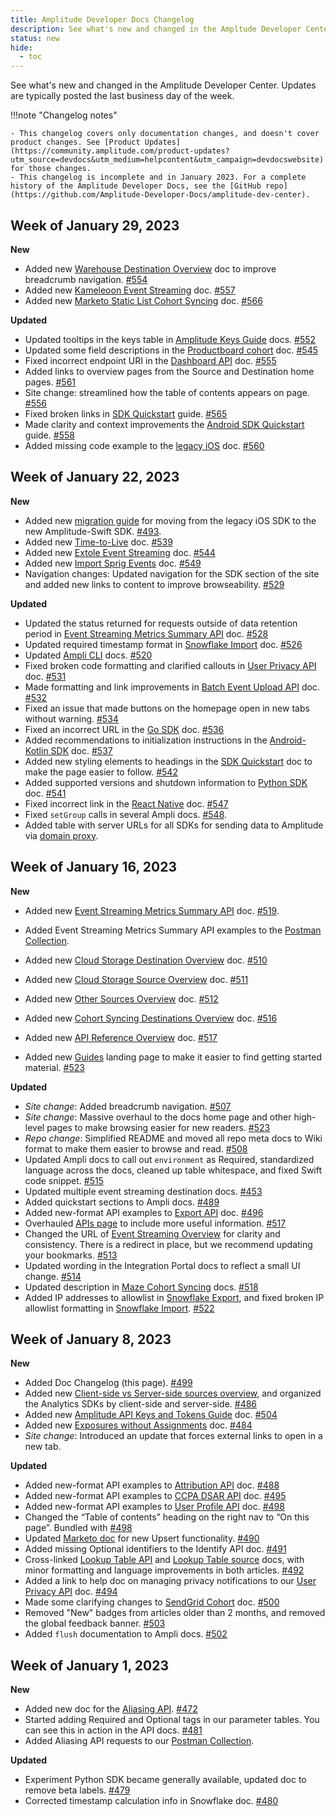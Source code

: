 ```yaml
---
title: Amplitude Developer Docs Changelog
description: See what's new and changed in the Ampltude Developer Center!
status: new
hide:
  - toc
---
```

<!-- Turn off linting rules that don't apply here -->
<!-- vale Amplitude.Headings = NO --> 
<!-- vale Amplitude.We = NO -->
<!-- vale Amplitude.Passive = NO -->
<!-- vale Amplitude.Adverbs = NO -->
<!-- markdownlint-disable MD036 -->
<!-- / End linting rules -->

See what's new and changed in the Amplitude Developer Center. Updates are typically posted the last business day of the week.

!!!note "Changelog notes"

    - This changelog covers only documentation changes, and doesn't cover product changes. See [Product Updates](https://community.amplitude.com/product-updates?utm_source=devdocs&utm_medium=helpcontent&utm_campaign=devdocswebsite) for those changes.
    - This changelog is incomplete and in January 2023. For a complete history of the Amplitude Developer Docs, see the [GitHub repo](https://github.com/Amplitude-Developer-Docs/amplitude-dev-center).

## Week of January 29, 2023

**New**

- Added new [Warehouse Destination Overview](../data/destination-warehouse-overview) doc to improve breadcrumb navigation. [#554](https://github.com/Amplitude-Developer-Docs/amplitude-dev-center/pull/554)
- Added new [Kameleoon Event Streaming](../data/destinations/kameleoon-event-streaming) doc. [#557](https://github.com/Amplitude-Developer-Docs/amplitude-dev-center/pull/557)
- Added new [Marketo Static List Cohort Syncing](../data/destinations/marketo-static-list-cohort) doc. [#566](https://github.com/Amplitude-Developer-Docs/amplitude-dev-center/pull/566)

**Updated** 

- Updated tooltips in the keys table in [Amplitude Keys Guide](../guides/amplitude-keys-guide) docs. [#552](https://github.com/Amplitude-Developer-Docs/amplitude-dev-center/pull/552)
- Updated some field descriptions in the [Productboard cohort](../data/destinations/productboard-cohort) doc. [#545](https://github.com/Amplitude-Developer-Docs/amplitude-dev-center/pull/545)
- Fixed incorrect endpoint URI in the [Dashboard API](../analytics/apis/dashboard-rest-api) doc. [#555](https://github.com/Amplitude-Developer-Docs/amplitude-dev-center/pull/555)
- Added links to overview pages from the Source and Destination home pages. [#561](https://github.com/Amplitude-Developer-Docs/amplitude-dev-center/pull/561)
- Site change: streamlined how the table of contents appears on page. [#556](https://github.com/Amplitude-Developer-Docs/amplitude-dev-center/pull/556)
- Fixed broken links in [SDK Quickstart](../data/sdks/sdk-quickstart) guide. [#565](https://github.com/Amplitude-Developer-Docs/amplitude-dev-center/pull/565/files)
- Made clarity and context improvements the [Android SDK Quickstart](../data/sdks/sdk-quickstart#android) guide. [#558](https://github.com/Amplitude-Developer-Docs/amplitude-dev-center/pull/558)
- Added missing code example to the [legacy iOS](../data/sdks/ios) doc. [#560](https://github.com/Amplitude-Developer-Docs/amplitude-dev-center/pull/560)

<!-- markdown-link-check-disable -->
<!-- turn off link checking for old entries cause otherwise it takes forever. The cron job runs daily and will catch busted links elsewhere-->

## Week of January 22, 2023

**New**

- Added new [migration guide](../data/sdks/ios-swift/migration/) for moving from the legacy iOS SDK to the new Amplitude-Swift SDK. [#493](https://github.com/Amplitude-Developer-Docs/amplitude-dev-center/pull/493). 
- Added new [Time-to-Live](../data/ttl-configuration) doc. [#539](https://github.com/Amplitude-Developer-Docs/amplitude-dev-center/pull/539)
- Added new [Extole Event Streaming](../data/destinations/extole-event-streaming) doc. [#544](https://github.com/Amplitude-Developer-Docs/amplitude-dev-center/pull/544)
- Added new [Import Sprig Events](../data/sources/sprig) doc. [#549](https://github.com/Amplitude-Developer-Docs/amplitude-dev-center/pull/549)
- Navigation changes: Updated navigation for the SDK section of the site and added new links to content to improve browseability. [#529](https://github.com/Amplitude-Developer-Docs/amplitude-dev-center/pull/529)

**Updated**

- Updated the status returned for requests outside of data retention period in [Event Streaming Metrics Summary API](../analytics/apis/event-streaming-metrics-summary-api) doc. [#528](https://github.com/Amplitude-Developer-Docs/amplitude-dev-center/pull/528)
- Updated required timestamp format in [Snowflake Import](../data/sources/snowflake) doc. [#526](https://github.com/Amplitude-Developer-Docs/amplitude-dev-center/pull/526)
- Updated [Ampli CLI](../data/ampli/cli) docs. [#520](https://github.com/Amplitude-Developer-Docs/amplitude-dev-center/pull/520)
- Fixed broken code formatting and clarified callouts in [User Privacy API](../analytics/apis/user-privacy-api) doc. [#531](https://github.com/Amplitude-Developer-Docs/amplitude-dev-center/pull/531)
- Made formatting and link improvements in [Batch Event Upload API](../analytics/apis/batch-event-upload-api) doc. [#532](https://github.com/Amplitude-Developer-Docs/amplitude-dev-center/pull/532)
- Fixed an issue that made buttons on the homepage open in new tabs without warning. [#534](https://github.com/Amplitude-Developer-Docs/amplitude-dev-center/pull/534)
- Fixed an incorrect URL in the [Go SDK](../data/sources/sdks/go) doc. [#536](https://github.com/Amplitude-Developer-Docs/amplitude-dev-center/pull/536)
- Added recommendations to initialization instructions in the [Android-Kotlin SDK](../data/sdks/android-kotlin) doc. [#537](https://github.com/Amplitude-Developer-Docs/amplitude-dev-center/pull/537)
- Added new styling elements to headings in the [SDK Quickstart](../data/sdks/sdk-quickstart) doc to make the page easier to follow. [#542](https://github.com/Amplitude-Developer-Docs/amplitude-dev-center/pull/542)
- Added supported versions and shutdown information to [Python SDK](../data/sdks/python) doc. [#541](https://github.com/Amplitude-Developer-Docs/amplitude-dev-center/pull/541)
- Fixed incorrect link in the [React Native](../data/sdks/typescript-react-native) doc. [#547](https://github.com/Amplitude-Developer-Docs/amplitude-dev-center/pull/547/)
- Fixed `setGroup` calls in several Ampli docs. [#548](https://github.com/Amplitude-Developer-Docs/amplitude-dev-center/pull/548).
- Added table with server URLs for all SDKs for sending data to Amplitude via [domain proxy](../analytics/domain-proxy).   

## Week of January 16, 2023

**New** 

- Added new [Event Streaming Metrics Summary API](../analytics/apis/event-streaming-metrics-summary-api) doc. [#519](https://github.com/Amplitude-Developer-Docs/amplitude-dev-center/pull/519).
- Added Event Streaming Metrics Summary API examples to the [Postman Collection](https://www.postman.com/amplitude-dev-docs/workspace/amplitude-developers/overview). 

- Added new [Cloud Storage Destination Overview](../data/destination-cloud-storage-overview) doc. [#510](https://github.com/Amplitude-Developer-Docs/amplitude-dev-center/pull/510)
- Added new [Cloud Storage Source Overview](../data/source-cloud-storage-overview) doc. [#511](https://github.com/Amplitude-Developer-Docs/amplitude-dev-center/pull/511)
- Added new [Other Sources Overview](../data/source-other-overview) doc. [#512](https://github.com/Amplitude-Developer-Docs/amplitude-dev-center/pull/512)
- Added new [Cohort Syncing Destinations Overview](../data/destination-cohort-overview) doc. [#516](https://github.com/Amplitude-Developer-Docs/amplitude-dev-center/pull/516)
- Added new [API Reference Overview](../analytics/api-reference-overview) doc. [#517](https://github.com/Amplitude-Developer-Docs/amplitude-dev-center/pull/517)
- Added new [Guides](../guides) landing page to make it easier to find getting started material. [#523](https://github.com/Amplitude-Developer-Docs/amplitude-dev-center/pull/523)

**Updated**

- *Site change*: Added breadcrumb navigation. [#507](https://github.com/Amplitude-Developer-Docs/amplitude-dev-center/pull/507)
- *Site change*: Massive overhaul to the docs home page and other high-level pages to make browsing easier for new readers. [#523](https://github.com/Amplitude-Developer-Docs/amplitude-dev-center/pull/523)
- *Repo change*: Simplified README and moved all repo meta docs to Wiki format to make them easier to browse and read. [#508](https://github.com/Amplitude-Developer-Docs/amplitude-dev-center/pull/508)
- Updated Ampli docs to call out `environment` as Required, standardized language across the docs, cleaned up table whitespace, and fixed Swift code snippet. [#515](https://github.com/Amplitude-Developer-Docs/amplitude-dev-center/pull/515/files)
- Updated multiple event streaming destination docs. [#453](https://github.com/Amplitude-Developer-Docs/amplitude-dev-center/pull/453)
- Added quickstart sections to Ampli docs. [#489](https://github.com/Amplitude-Developer-Docs/amplitude-dev-center/pull/489) 
- Added new-format API examples to [Export API](../analytics/apis/export-api) doc. [#496](https://github.com/Amplitude-Developer-Docs/amplitude-dev-center/pull/496)
- Overhauled [APIs page](../analytics/apis) to include more useful information. [#517](https://github.com/Amplitude-Developer-Docs/amplitude-dev-center/pull/517)
- Changed the URL of [Event Streaming Overview](../data/destination-event-streaming-overview) for clarity and consistency. There is a redirect in place, but we recommend updating your bookmarks. [#513](https://github.com/Amplitude-Developer-Docs/amplitude-dev-center/pull/513)
- Updated wording in the Integration Portal docs to reflect a small UI change. [#514](https://github.com/Amplitude-Developer-Docs/amplitude-dev-center/pull/514)
- Updated description in [Maze Cohort Syncing](../data/destinations/maze-cohort) docs. [#518](https://github.com/Amplitude-Developer-Docs/amplitude-dev-center/pull/518)
- Added IP addresses to allowlist in [Snowflake Export](../data/destinations/snowflake), and fixed broken IP allowlist formatting in [Snowflake Import](../data/sources/snowflake). [#522](https://github.com/Amplitude-Developer-Docs/amplitude-dev-center/pull/522)

## Week of January 8, 2023

**New** 

- Added Doc Changelog (this page). [#499](https://github.com/Amplitude-Developer-Docs/amplitude-dev-center/pull/499)
- Added new [Client-side vs Server-side sources overview](../data/sources/client-side-vs-server-side/), and organized the Analytics SDKs by client-side and server-side. [#486](https://github.com/Amplitude-Developer-Docs/amplitude-dev-center/pull/486)
- Added new [Amplitude API Keys and Tokens Guide](../guides/amplitude-keys-guide) doc. [#504](https://github.com/Amplitude-Developer-Docs/amplitude-dev-center/pull/504)
- Added new [Exposures without Assignments](../experiment/guides/troubleshooting/exposures-without-assignments/) doc. [#484](https://github.com/Amplitude-Developer-Docs/amplitude-dev-center/pull/484)
- *Site change*: Introduced an update that forces external links to open in a new tab.

**Updated** 

- Added new-format API examples to [Attribution API](../analytics/apis/attribution-api) doc. [#488](https://github.com/Amplitude-Developer-Docs/amplitude-dev-center/pull/488)
- Added new-format API examples to [CCPA DSAR API](../analytics/apis/ccpa-dsar-api) doc. [#495](https://github.com/Amplitude-Developer-Docs/amplitude-dev-center/pull/495)
- Added new-format API examples to [User Profile API](../analytics/apis/user-profile-api) doc. [#498](https://github.com/Amplitude-Developer-Docs/amplitude-dev-center/pull/498)
- Changed the “Table of contents” heading on the right nav to “On this page”. Bundled with [#498](https://github.com/Amplitude-Developer-Docs/amplitude-dev-center/pull/498)
- Updated [Marketo doc](../data/destinations/marketo-cohort) for new Upsert functionality. [#490](https://github.com/Amplitude-Developer-Docs/amplitude-dev-center/pull/490)
- Added missing Optional identifiers to the Identify API doc. [#491](https://github.com/Amplitude-Developer-Docs/amplitude-dev-center/pull/491)
- Cross-linked [Lookup Table API](../analytics/apis/lookup-tables-api) and [Lookup Table source](../data/sources/lookup-table) docs, with minor formatting and language improvements in both articles. [#492](https://github.com/Amplitude-Developer-Docs/amplitude-dev-center/pull/492)
- Added a link to help doc on managing privacy notifications to our [User Privacy API](../analytics/apis/user-privacy-api) doc. [#494](https://github.com/Amplitude-Developer-Docs/amplitude-dev-center/pull/494)
- Made some clarifying changes to [SendGrid Cohort](../data/destinations/sendgrid-cohort) doc. [#500](https://github.com/Amplitude-Developer-Docs/amplitude-dev-center/pull/500)
- Removed "New" badges from articles older than 2 months, and removed the global feedback banner. [#503](https://github.com/Amplitude-Developer-Docs/amplitude-dev-center/pull/503)
- Added `flush` documentation to Ampli docs. [#502](https://github.com/Amplitude-Developer-Docs/amplitude-dev-center/pull/502)

## Week of January 1, 2023

**New**

- Added new doc for the [Aliasing API](../analytics/apis/aliasing-api). [#472](https://github.com/Amplitude-Developer-Docs/amplitude-dev-center/pull/472)
- Started adding <span class="required">Required</span> and <span class="optional">Optional</span> tags in our parameter tables. You can see this in action in the API docs. [#481](https://github.com/Amplitude-Developer-Docs/amplitude-dev-center/pull/481)
- Added Aliasing API requests to our [Postman Collection](https://www.postman.com/amplitude-dev-docs/workspace/amplitude-developers/overview). 

**Updated**

- Experiment Python SDK became generally available, updated doc to remove beta labels. [#479](https://github.com/Amplitude-Developer-Docs/amplitude-dev-center/pull/479)
- Corrected timestamp calculation info in Snowflake doc. [#480](https://github.com/Amplitude-Developer-Docs/amplitude-dev-center/pull/480)
